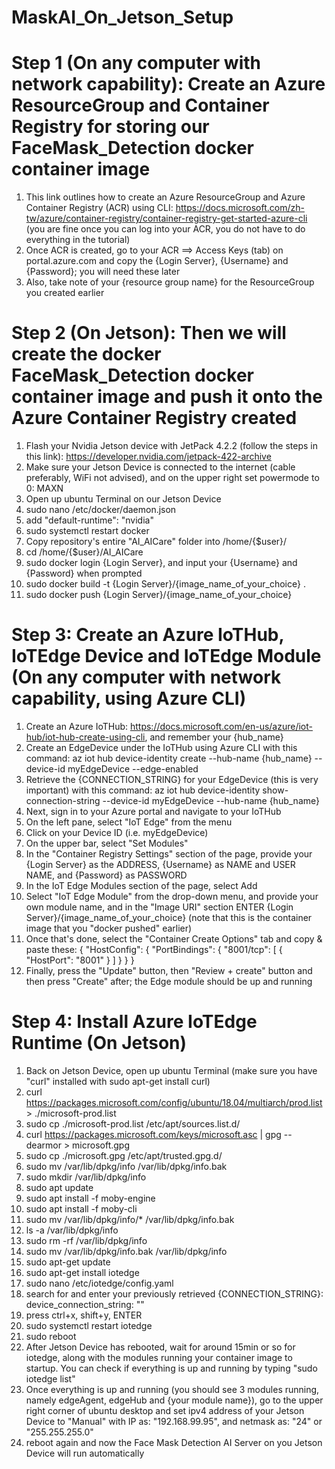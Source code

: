 # MaskAI_On_Jetson_Setup
# Step 1 (On any computer with network capability): Create an Azure ResourceGroup and Container Registry for storing our FaceMask_Detection docker container image
1. This link outlines how to create an Azure ResourceGroup and Azure Container Registry (ACR) using CLI: https://docs.microsoft.com/zh-tw/azure/container-registry/container-registry-get-started-azure-cli (you are fine once you can log into your ACR, you do not have to do everything in the tutorial)
2. Once ACR is created, go to your ACR ==> Access Keys (tab) on portal.azure.com and copy the {Login Server}, {Username} and {Password}; you will need these later
3. Also, take note of your {resource group name} for the ResourceGroup you created earlier

# Step 2 (On Jetson): Then we will create the docker FaceMask_Detection docker container image and push it onto the Azure Container Registry created
1. Flash your Nvidia Jetson device with JetPack 4.2.2 (follow the steps in this link): https://developer.nvidia.com/jetpack-422-archive
2. Make sure your Jetson Device is connected to the internet (cable preferably, WiFi not advised), and on the upper right set powermode to 0: MAXN
3. Open up ubuntu Terminal on our Jetson Device
4. sudo nano /etc/docker/daemon.json
5. add "default-runtime": "nvidia"
6. sudo systemctl restart docker
7. Copy repository's entire "AI_AICare" folder into /home/{$user}/
8. cd /home/{$user}/AI_AICare
9. sudo docker login {Login Server}, and input your {Username} and {Password} when prompted
10. sudo docker build -t {Login Server}/{image_name_of_your_choice} .
11. sudo docker push {Login Server}/{image_name_of_your_choice}

# Step 3: Create an Azure IoTHub, IoTEdge Device and IoTEdge Module (On any computer with network capability, using Azure CLI)
1. Create an Azure IoTHub: https://docs.microsoft.com/en-us/azure/iot-hub/iot-hub-create-using-cli, and remember your {hub_name}
2. Create an EdgeDevice under the IoTHub using Azure CLI with this command: az iot hub device-identity create --hub-name {hub_name} --device-id myEdgeDevice --edge-enabled
3. Retrieve the {CONNECTION_STRING} for your EdgeDevice (this is very important) with this command: az iot hub device-identity show-connection-string --device-id myEdgeDevice --hub-name {hub_name}
4. Next, sign in to your Azure portal and navigate to your IoTHub
5. On the left pane, select "IoT Edge" from the menu
6. Click on your Device ID (i.e. myEdgeDevice)
7. On the upper bar, select "Set Modules"
8. In the "Container Registry Settings" section of the page, provide your {Login Server} as the ADDRESS, {Username} as NAME and USER NAME, and {Password} as PASSWORD
9. In the IoT Edge Modules section of the page, select Add
10. Select "IoT Edge Module" from the drop-down menu, and provide your own module name, and in the "Image URI" section ENTER {Login Server}/{image_name_of_your_choice} (note that this is the container image that you "docker pushed" earlier)
11. Once that's done, select the "Container Create Options" tab and copy & paste these: 
{
    "HostConfig": {
        "PortBindings": {
            "8001/tcp": [
                {
                    "HostPort": "8001"
                }
            ]
        }
    }
}
12. Finally, press the "Update" button, then "Review + create" button and then press "Create" after; the Edge module should be up and running

# Step 4: Install Azure IoTEdge Runtime (On Jetson)
1. Back on Jetson Device, open up ubuntu Terminal (make sure you have "curl" installed with sudo apt-get install curl)
2. curl https://packages.microsoft.com/config/ubuntu/18.04/multiarch/prod.list > ./microsoft-prod.list
3. sudo cp ./microsoft-prod.list /etc/apt/sources.list.d/
4. curl https://packages.microsoft.com/keys/microsoft.asc | gpg --dearmor > microsoft.gpg
5. sudo cp ./microsoft.gpg /etc/apt/trusted.gpg.d/
6. sudo mv /var/lib/dpkg/info /var/lib/dpkg/info.bak
7. sudo mkdir /var/lib/dpkg/info
8. sudo apt update
9. sudo apt install -f moby-engine
10. sudo apt install -f moby-cli
11. sudo mv /var/lib/dpkg/info/* /var/lib/dpkg/info.bak
12. ls -a /var/lib/dpkg/info
13. sudo rm -rf /var/lib/dpkg/info
14. sudo mv /var/lib/dpkg/info.bak /var/lib/dpkg/info
15. sudo apt-get update
16. sudo apt-get install iotedge
17. sudo nano /etc/iotedge/config.yaml
18. search for and enter your previously retrieved {CONNECTION_STRING}: device_connection_string: "<ADD DEVICE CONNECTION STRING HERE>"
19. press ctrl+x, shift+y, ENTER
20. sudo systemctl restart iotedge
21. sudo reboot
22. After Jetson Device has rebooted, wait for around 15min or so for iotedge, along with the modules running your container image to startup. You can check if everything is up and running by typing "sudo iotedge list"
23. Once everything is up and running (you should see 3 modules running, namely edgeAgent, edgeHub and {your module name}), go to the upper right corner of ubuntu desktop and set ipv4 address of your Jetson Device to "Manual" with IP as: "192.168.99.95", and netmask as: "24" or "255.255.255.0"
24. reboot again and now the Face Mask Detection AI Server on you Jetson Device will run automatically



